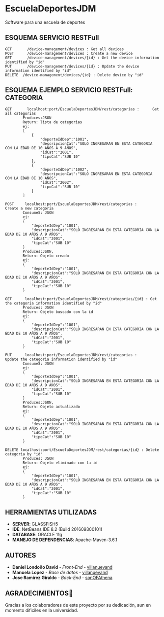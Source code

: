 # EscuelaDeportesJDM
Software para una escuela de deportes


## ESQUEMA SERVICIO RESTFull

```
GET 	  /device-management/devices : Get all devices
POST 	  /device-management/devices : Create a new device
GET 	  /device-management/devices/{id} : Get the device information identified by "id"
PUT 	  /device-management/devices/{id} : Update the device information identified by "id"
DELETE	/device-management/devices/{id} : Delete device by "id"
```
## ESQUEMA EJEMPLO SERVICIO RESTFull: CATEGORIA
```
GET 	  localhost:port/EscuelaDeportesJDM/rest/categorias :      Get all categorias
        Produces:JSON
        Return: lista de categorias
        ej:
        [
            {
                "deporteIdDep":"1001",
                "descripcionCat":"SOLO INGRESARAN EN ESTA CATEGORIA CON LA EDAD DE 10 AÑOS A 9 AÑOS",
                "idCat":"2001",
                "tipoCat":"SUB 10"
            },
            {
                "deporteIdDep":"1002",
                "descripcionCat":"SOLO INGRESARAN EN ESTA CATEGORIA CON LA EDAD DE 10 AÑOS",
                "idCat":"2002",
                "tipoCat":"SUB 10"
            }
        ]
```        
```        
POST 	 localhost:port/EscuelaDeportesJDM/rest/categorias :      Create a new categoria
        ConsumeS: JSON
        ej:
        {
            "deporteIdDep":"1001",
            "descripcionCat":"SOLO INGRESARAN EN ESTA CATEGORIA CON LA EDAD DE 10 AÑOS A 9 AÑOS",
            "idCat":"2001",
            "tipoCat":"SUB 10"
        }
        Produces:JSON, 
        Return: Objeto creado
        ej:
        {
            "deporteIdDep":"1001",
            "descripcionCat":"SOLO INGRESARAN EN ESTA CATEGORIA CON LA EDAD DE 10 AÑOS A 9 AÑOS",
            "idCat":"2001",
            "tipoCat":"SUB 10"
        }
```        
```        
GET 	 localhost:port/EscuelaDeportesJDM/rest/categorias/{id} : Get the categoria information identified by "id"
        Produces: JSON
        Return: Objeto buscado con la id 
        ej:
        {
            "deporteIdDep":"1001",
            "descripcionCat":"SOLO INGRESARAN EN ESTA CATEGORIA CON LA EDAD DE 10 AÑOS A 9 AÑOS",
            "idCat":"2001",
            "tipoCat":"SUB 10"
        }
```
```
PUT 	 localhost:port/EscuelaDeportesJDM/rest/categorias :      Update the categoria information identified by "id"
        ConsumeS: JSON
        ej:
        {
            "deporteIdDep":"1001",
            "descripcionCat":"SOLO INGRESARAN EN ESTA CATEGORIA CON LA EDAD DE 10 AÑOS A 9 AÑOS",
            "idCat":"2001",
            "tipoCat":"SUB 10"
        }
        Produces:JSON, 
        Return: Objeto actualizado
        ej:
        {
            "deporteIdDep":"1001",
            "descripcionCat":"SOLO INGRESARAN EN ESTA CATEGORIA CON LA EDAD DE 10 AÑOS A 9 AÑOS",
            "idCat":"2001",
            "tipoCat":"SUB 10"
        }
```        
```
DELETE localhost:port/EscuelaDeportesJDM/rest/categorias/{id} : Delete categoria by "id"
        Produces: JSON
        Return: Objeto eliminado con la id 
        ej:
        {
            "deporteIdDep":"1001",
            "descripcionCat":"SOLO INGRESARAN EN ESTA CATEGORIA CON LA EDAD DE 10 AÑOS A 9 AÑOS",
            "idCat":"2001",
            "tipoCat":"SUB 10"
        }
```

## HERRAMIENTAS UTILIZADAS

* **SERVER**: GLASSFISH5
* **IDE**: NetBeans IDE 8.2 (Build 201609300101)
* **DATABASE**: ORACLE 11g
* **MANEJO DE DEPENDENCIAS**: Apache-Maven-3.6.1

## AUTORES

* **Daniel Londoño David** - *Front-End* - [villanuevand](https://github.com/add)
* **Manuela Lopez** - *Base de datos* - [villanuevand](https://github.com/add)
* **Jose Ramirez Giraldo** - *Back-End* - [sonOFAthena](https://github.com/sonOFAthena/)

##  AGRADECIMIENTOS🎁

Gracias a los colaboradores de este proyecto por su dedicación, aun en momento dificiles en la universidad.
